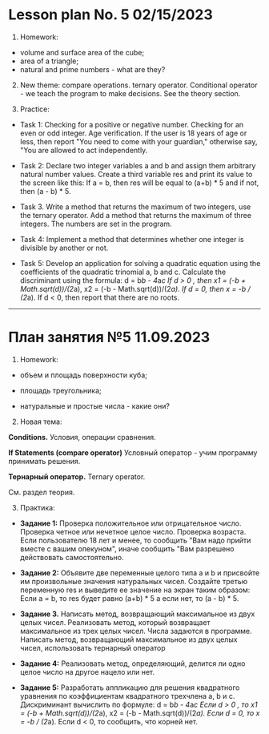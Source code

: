 # Lesson plan No. 5 02/15/2023

1. Homework:
- volume and surface area of the cube;
- area of a triangle;
- natural and prime numbers - what are they?

2. New theme:
   compare operations. ternary operator.
   Conditional operator - we teach the program to make decisions.
   See the theory section.

3. Practice:

- Task 1:
  Checking for a positive or negative number.
  Checking for an even or odd integer.
  Age verification. If the user is 18 years of age or less, then report "You need to
  come with your guardian," otherwise say, "You are allowed to act independently.

- Task 2:
  Declare two integer variables a and b and assign them arbitrary natural number values.
  Create a third variable res and print its value to the screen like this:
  If a = b, then res will be equal to (a+b) * 5 and if not, then (a - b) * 5.

- Task 3. Write a method that returns the maximum of two integers, use the ternary operator.
  Add a method that returns the maximum of three integers. The numbers are set in the program.

- Task 4:
  Implement a method that determines whether one integer is divisible by another or not.

- Task 5:
  Develop an application for solving a quadratic equation using the coefficients of the quadratic trinomial a, b and c.
  Calculate the discriminant using the formula: d = b*b - 4*a*c
  If d > 0 , then x1 = (-b + Math.sqrt(d))/(2*a), x2 = (-b - Math.sqrt(d))/(2*a).
  If d = 0, then x = -b / (2*a).
  If d < 0, then report that there are no roots.

---------------------------------

# План занятия №5 11.09.2023

1. Homework:
- объем и площадь поверхности куба;
- площадь треугольника;

- натуральные и простые числа - какие они?

2. Новая тема:

**Conditions.** 
Условия, операции сравнения.

**If Statements (compare operator)** 
Условный оператор - учим программу принимать решения.

**Тернарный оператор.**
Ternary operator.

См. раздел теория.

3. Практика:

- **Задание 1:**
  Проверка положительное или отрицательное число.
  Проверка четное или нечетное целое число.
  Проверка возраста. Если пользователю 18 лет и менее, то сообщить "Вам надо
  прийти вместе с вашим опекуном", иначе сообщить "Вам разрешено действовать самостоятельно.

- **Задание 2:**
  Объявите две переменные целого типа a и b и присвойте им произвольные значения натуральных чисел.
  Создайте третью переменную res и выведите ее значение на экран таким образом:
  Если a = b, то res будет равно (a+b) * 5 a если нет, то (a - b) * 5.

- **Задание 3.** Написать метод, возвращающий максимальное из двух целых чисел.
  Реализовать метод, который возвращает максимальное из трех целых чисел. Числа задаются в программе.
  Написать метод, возвращающий максимальное из двух целых чисел, использовать тернарный оператор

- **Задание 4:**
  Реализовать метод, определяющий, делится ли одно целое число на другое нацело или нет.

- **Задание 5:**
  Разработать аппликацию для решения квадратного уравнения по коэффициентам квадратного трехчлена а, b и с.
  Дискриминант вычислить по формуле: d = b*b - 4*a*c
  Если d > 0 , то x1 = (-b + Math.sqrt(d))/(2*a), x2 = (-b - Math.sqrt(d))/(2*a).
  Если d = 0, то x = -b / (2*a).
  Если d < 0, то сообщить, что корней нет. 
